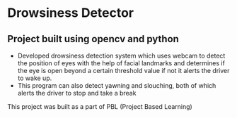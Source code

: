 # Drowsiness Detector

## Project built using opencv and python

- Developed drowsiness detection system which uses webcam to
detect the position of eyes with the help of facial landmarks
and determines if the eye is open beyond a certain threshold
value if not it alerts the driver to wake up.
- This program can also detect yawning and slouching, both of 
which alerts the driver to stop and take a break

This project was built as a part of PBL (Project Based Learning) 
